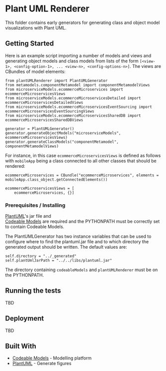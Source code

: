 # Plant UML Renderer

This folder contains early generators for generating class and object model visualizations
with Plant UML.

## Getting Started

Here is an example script importing a number of models and views and generating object models
and class models from lists of the form `[<view-1>, <config-option-1>, ... <view-n>, <config-options-n>]`. 
The views are CBundles of model elements:

```
from plantUMLRenderer import PlantUMLGenerator
from metamodels.componentMetamodel import componentMetamodelViews
from microserviceModels.ecommerceMicroservices import ecommerceMicroservicesViews
from microserviceModels.ecommerceMicroservicesDetailed import ecommerceMicroservicesDetailedViews
from microserviceModels.ecommerceMicroservicesEventSourcing import ecommerceMicroservicesEventSourcingViews
from microserviceModels.ecommerceMicroservicesSharedDB import ecommerceMicroservicesSharedDBViews

generator = PlantUMLGenerator()
generator.generateObjectModels("microserviceModels", ecommerceMicroservicesViews)
generator.generateClassModels("componentMetamodel", componentMetamodelViews)
```

For instance, in this case `ecommerceMicroservicesViews` is defined as follows with `mobileApp` being a
class connected to all other classes that should be rendered: 

```
ecommerceMicroservices = CBundle("ecommerceMicroservices", elements = mobileApp.class_object.getConnectedElements())

ecommerceMicroservicesViews = [
    ecommerceMicroservices, {}]
```

### Prerequisites / Installing

[PlantUML](http://plantuml.com/download)'s jar file and  
[Codeable Models](https://github.com/uzdun/CodeableModels/) 
are required and the PYTHONPATH must be correctly set to contain 
Codeable Models.

The PlantUMLGenerator has two instance variables that can be used to configure where to find
the plantuml.jar file and to which directory the generated output should be written. The
default values are:

```
self.directory = "../_generated"
self.plantUmlJarPath = "../../libs/plantuml.jar"
```

The directory containing `codeableModels` and `plantUMLRenderer` must be on the PYTHONPATH.

## Running the tests

TBD

## Deployment

TBD

## Built With

* [Codeable Models](https://github.com/uzdun/CodeableModels/) - Modelling platform
* [PlantUML](http://plantuml.com/download) - Generate figures



